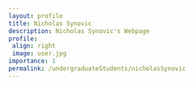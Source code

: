 ```yaml
---
layout: profile
title: Nicholas Synovic
description: Nicholas Synovic's Webpage
profile:
 align: right
 image: user.jpg
importance: 1
permalink: /undergraduateStudents/nicholasSynovic
---
```

